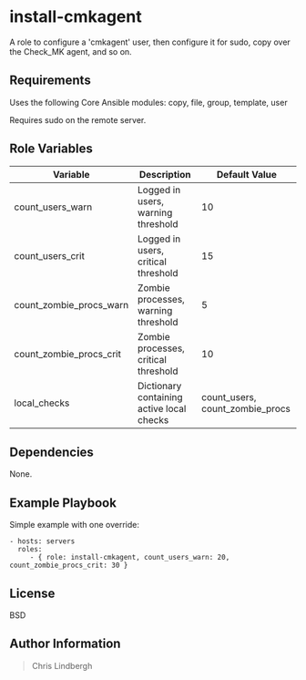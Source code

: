 # install-cmkagent

A role to configure a 'cmkagent' user, then configure it for sudo, copy over the Check_MK agent, and so on.

## Requirements

Uses the following Core Ansible modules:
copy, file, group, template, user

Requires sudo on the remote server.

## Role Variables

| Variable | Description | Default Value |
| -------- | ----------- | ------------- |
| count_users_warn | Logged in users, warning threshold | 10 |
| count_users_crit | Logged in users, critical threshold | 15 |
| count_zombie_procs_warn | Zombie processes, warning threshold | 5 |
| count_zombie_procs_crit | Zombie processes, critical threshold | 10 |
| local_checks | Dictionary containing active local checks | count_users, count_zombie_procs |

## Dependencies

None.

## Example Playbook

Simple example with one override:

    - hosts: servers
      roles:
         - { role: install-cmkagent, count_users_warn: 20, count_zombie_procs_crit: 30 }

## License

BSD

## Author Information

> Chris Lindbergh

